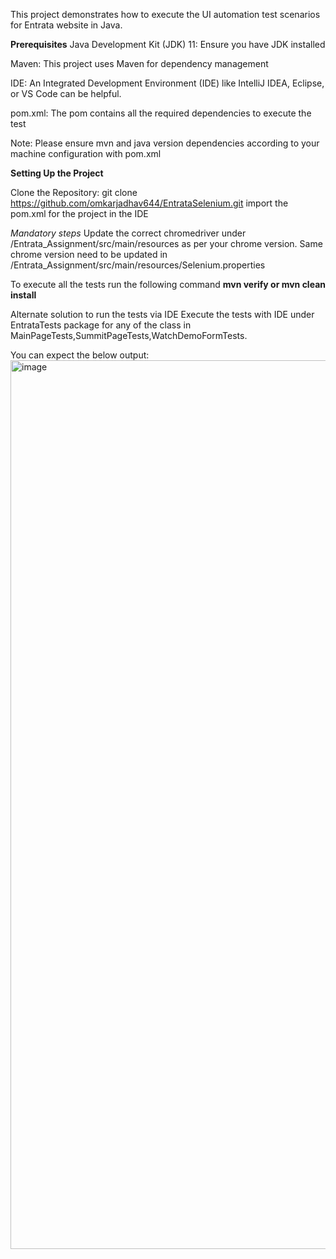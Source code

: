 This project demonstrates how to execute the UI automation test scenarios for Entrata website in Java.

**Prerequisites**
Java Development Kit (JDK) 11: Ensure you have JDK installed

Maven: This project uses Maven for dependency management

IDE: An Integrated Development Environment (IDE) like IntelliJ IDEA, Eclipse, or VS Code can be helpful.

pom.xml: The pom contains all the required dependencies to execute the test

Note: Please ensure mvn and java version dependencies according to your machine configuration with pom.xml

**Setting Up the Project**

Clone the Repository:
git clone https://github.com/omkarjadhav644/EntrataSelenium.git
import the pom.xml for the project in the IDE

*Mandatory steps*
Update the correct chromedriver under /Entrata_Assignment/src/main/resources as per your chrome version.
Same chrome version need to be updated in /Entrata_Assignment/src/main/resources/Selenium.properties

To execute all the tests run the following command
**mvn verify or mvn clean install**

Alternate solution to run the tests via IDE
Execute the tests with IDE under EntrataTests package for any of the class in MainPageTests,SummitPageTests,WatchDemoFormTests.

You can expect the below output:
<img width="1422" alt="image" src="https://github.com/user-attachments/assets/ce2bf9ae-eb77-432b-9cf7-50724dfb9cba">
